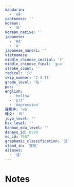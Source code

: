 ```yaml
---
mandarin:
  - 'wā'
cantonese: ''
korean:
  - '와'
korean_native: ''
japanese:
  - 'WA'
  - 'A'
japanese_nanori: ''
vietnamese:
middle_chinese_initial: 'ʔ'
middle_chinese_final: 'ɣua'
stroke_count: ''
radical: '穴'
skip_number: '2-3-11'
grade_level: '名'
pos: ''
english:
  - 'hollow'
  - 'pit'
  - 'depression'
羅馬字: 'wa'
韓文: '와'
joyo_level: ''
hsk_level: ''
hanmun_edu_level: ''
danayo_id: 8570
mc_id: 7667
graphemic_classification: '洼'
stand_in: '窪地'
aliases:
  - '洼'
---
```


# Notes
